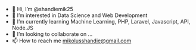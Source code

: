 - 👋 Hi, I’m @shandiemik25
- 👀 I’m interested in Data Science and Web Development
- 🌱 I’m currently learning Machine Learning, PHP, Laravel, Javascript, API, Node.JS
- 💞️ I’m looking to collaborate on ...
- 📫 How to reach me mikolusshandie@gmail.com

<!---
shandiemik25/shandiemik25 is a ✨ special ✨ repository because its `README.md` (this file) appears on your GitHub profile.
You can click the Preview link to take a look at your changes.
--->
